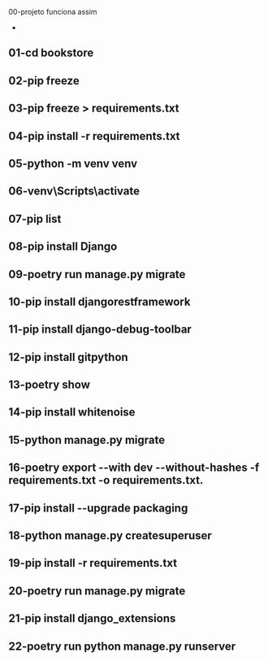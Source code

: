 00-projeto funciona assim

-
01-cd bookstore
-
02-pip freeze
-
03-pip freeze > requirements.txt
-
04-pip install -r requirements.txt
-
05-python -m venv venv
-
06-venv\Scripts\activate
-
07-pip list
-
08-pip install Django
-
09-poetry run manage.py migrate
-
10-pip install djangorestframework
-
11-pip install django-debug-toolbar
-
12-pip install gitpython
-
13-poetry show
-
14-pip install whitenoise
-
15-python manage.py migrate
-
16-poetry export --with dev --without-hashes -f requirements.txt -o requirements.txt.
-
17-pip install --upgrade packaging 
-
18-python manage.py createsuperuser
-
19-pip install -r requirements.txt
-
20-poetry run manage.py migrate
-
21-pip install django_extensions
-
22-poetry run python manage.py runserver
-

